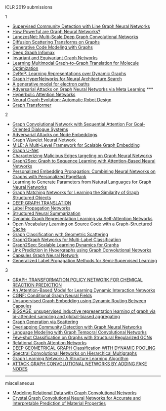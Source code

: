 ICLR 2019 submissions

1

- [Supervised Community Detection with Line Graph Neural Networks](https://github.com/naganandy/graph-based-deep-learning-literature/blob/master/conference-journal-articles/lgnn_iclr19/README.md)
- [How Powerful are Graph Neural Networks?](https://github.com/naganandy/graph-based-deep-learning-literature/blob/master/conference-journal-articles/gin_iclr19/README.md)
- [LanczosNet: Multi-Scale Deep Graph Convolutional Networks](https://github.com/naganandy/graph-based-deep-learning-literature/blob/master/conference-journal-articles/lanczosnet_iclr19/README.md)
- [Diffusion Scattering Transforms on Graphs](https://github.com/naganandy/graph-based-deep-learning-literature/blob/master/conference-journal-articles/dst_iclr19/README.md)
- [Generative Code Modeling with Graphs](https://github.com/naganandy/graph-based-deep-learning-literature/blob/master/conference-journal-articles/gcm_iclr19/README.md)
- [Deep Graph Infomax](https://github.com/naganandy/graph-based-deep-learning-literature/blob/master/conference-journal-articles/dgi_iclr19/README.md)
- [Invariant and Equivariant Graph Networks](https://github.com/naganandy/graph-based-deep-learning-literature/blob/master/conference-journal-articles/iegn_iclr19/README.md)
- [Learning Multimodal Graph-to-Graph Translation for Molecule Optimization](https://github.com/naganandy/graph-based-deep-learning-literature/blob/master/conference-journal-articles/vjtnn_iclr19/README.md)
- [DyReP: Learning Representations over Dynamic Graphs](https://github.com/naganandy/graph-based-deep-learning-literature/blob/master/miscellaneous/dyrep_iclr19/README.md)
- [Graph HyperNetworks for Neural Architecture Search](https://github.com/naganandy/graph-based-deep-learning-literature/blob/master/conference-journal-articles/ghn_iclr19/README.md)
- [A generative model for electron paths](https://github.com/naganandy/graph-based-deep-learning-literature/blob/master/conference-journal-articles/electro_iclr19/README.md)
- [Adversarial Attacks on Graph Neural Networks via Meta Learning](https://openreview.net/forum?id=Bylnx209YX) ***
- [Hyperbolic Attention Networks](https://openreview.net/forum?id=rJxHsjRqFQ)
- [Neural Graph Evolution: Automatic Robot Design](https://github.com/naganandy/graph-based-deep-learning-literature/blob/master/conference-journal-articles/nge_iclr19/README.md)
- [Graph Transformer](https://openreview.net/forum?id=HJei-2RcK7)

2
- [Graph Convolutional Network with Sequential Attention For Goal-Oriented Dialogue Systems](https://openreview.net/forum?id=Skz-3j05tm)
- [Adversarial Attacks on Node Embeddings](https://openreview.net/forum?id=Sye7qoC5FQ)
- [Graph Wavelet Neural Network](https://openreview.net/forum?id=H1ewdiR5tQ)
- [MILE: A Multi-Level Framework for Scalable Graph Embedding](https://openreview.net/forum?id=HJeKCi0qYX)
- [Graph U-Net](https://openreview.net/forum?id=HJePRoAct7)
- [Characterizing Malicious Edges targeting on Graph Neural Networks](https://openreview.net/forum?id=HJxdAoCcYX)
- [Graph2Seq: Graph to Sequence Learning with Attention-Based Neural Networks](https://openreview.net/forum?id=SkeXehR9t7)
- [Personalized Embedding Propagation: Combining Neural Networks on Graphs with Personalized PageRank](https://openreview.net/forum?id=H1gL-2A9Ym)
- [Learning to Generate Parameters from Natural Languages for Graph Neural Networks](https://openreview.net/forum?id=SkgzYiRqtX)
- [Graph Matching Networks for Learning the Similarity of Graph Structured Objects](https://openreview.net/forum?id=S1xiOjC9F7)
- [DEEP GRAPH TRANSLATION](https://openreview.net/forum?id=SJz6MnC5YQ)
- [Label Propagation Networks](https://openreview.net/forum?id=r1g7y2RqYX)
- [Structured Neural Summarization](https://openreview.net/forum?id=H1ersoRqtm)
- [Dynamic Graph Representation Learning via Self-Attention Networks](https://openreview.net/forum?id=HylsgnCcFQ)
- [Open Vocabulary Learning on Source Code with a Graph-Structured Cache](https://openreview.net/forum?id=SkNSehA9FQ)
- [Graph Classification with Geometric Scattering](https://openreview.net/forum?id=SygK6sA5tX)
- [Graph2Graph Networks for Multi-Label Classification](https://openreview.net/forum?id=r1xYr3C5t7)
- [Graph2Seq: Scalable Learning Dynamics for Graphs](https://openreview.net/forum?id=Ske7ToC5Km)
- [Link Prediction in Hypergraphs using Graph Convolutional Networks](https://openreview.net/forum?id=ryeaZhRqFm)
- [Capsules Graph Neural Network](https://openreview.net/forum?id=Byl8BnRcYm)
- [Generalized Label Propagation Methods for Semi-Supervised Learning](https://openreview.net/forum?id=SygjB3AcYX)


3
- [GRAPH TRANSFORMATION POLICY NETWORK FOR CHEMICAL REACTION PREDICTION](https://openreview.net/forum?id=r1f78iAcFm)
- [An Attention-Based Model for Learning Dynamic Interaction Networks](https://openreview.net/forum?id=rJEGwo0cFX)
- [CGNF: Conditional Graph Neural Fields](https://openreview.net/forum?id=ryxMX2R9YQ)
- [Unsupervised Graph Embedding using Dynamic Routing Between Capsules](https://openreview.net/forum?id=SkeiPsAqK7)
- [BIGSAGE: unsupervised inductive representation learning of graph via bi-attended sampling and global-biased aggregating ](https://openreview.net/forum?id=SygxYoC5FX)
- [Graph Generation via Scattering](https://openreview.net/forum?id=HyxSBh09t7)
- [Overlapping Community Detection with Graph Neural Networks](https://openreview.net/forum?id=HklQxnC5tX)
- [Language Modeling with Graph Temporal Convolutional Networks](https://openreview.net/forum?id=HJlYzhR9tm)
- [Few-shot Classification on Graphs with Structural Regularized GCNs](https://openreview.net/forum?id=r1znKiAcY7)
- [Relational Graph Attention Networks](https://openreview.net/forum?id=Bklzkh0qFm)
- [DEEP GEOMETRICAL GRAPH Classification WITH DYNAMIC POOLING](https://openreview.net/forum?id=Hkes0iR9KX)
- [Spectral Convolutional Networks on Hierarchical Multigraphs](https://openreview.net/forum?id=ryxsCiAqKm)
- [Graph Learning Network: A Structure Learning Algorithm](https://openreview.net/forum?id=HylRk2A5FQ)
- [ATTACK GRAPH CONVOLUTIONAL NETWORKS BY ADDING FAKE NODES](https://openreview.net/forum?id=rke8ZhCcFQ)


-----------------------------------------------------------------------------------------------------------
miscellaneous
- [Modeling Relational Data with Graph Convolutional Networks](https://github.com/naganandy/geometric-deep-learning-literature/blob/master/miscellaneous/relational_gcn_arxiv17.md)
- [Crystal Graph Convolutional Neural Networks for Accurate and Interpretable Prediction of Material Properties](https://github.com/naganandy/geometric-deep-learning-literature/blob/master/miscellaneous/cgcnn_arxiv17.md)
